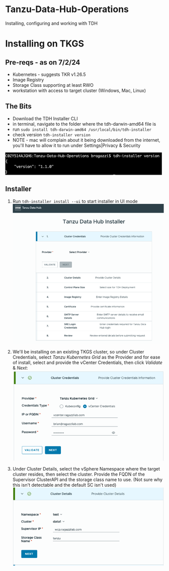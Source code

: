 # Tanzu-Data-Hub-Operations
Installing, configuring and working with TDH


# Installing on TKGS
## Pre-reqs - as on 7/2/24
* Kubernetes - suggests TKR v1.26.5
* Image Registry
* Storage Class supporting at least RWO
* workstation with access to target cluster (Windows, Mac, Linux)

## The Bits
* Download the TDH Installer CLI
* in terminal, navigate to the folder where the tdh-darwin-amd64 file is
* run ```sudo install tdh-darwin-amd64 /usr/local/bin/tdh-installer```
* check version ```tdh-installer version```
* NOTE - mac will complain about it being downloaded from the internet, you'll have to allow it to run under Settings|Privacy & Security

![Image](./images/tdhinstaller-version.png)

## Installer
1. Run ```tdh-installer install --ui``` to start installer in UI mode
![Image](./images/installer1.png)

2. We'll be installing on an existing TKGS cluster, so under Cluster Credentials, select *Tanzu Kubernetes Grid* as the Provider and for ease of install, select and provide the vCenter Credentials, then click *Validate* & *Next*:
![Image](./images/installer2.png)

3. Under Cluster Details, select the vSphere Namespace where the target cluster resides, then select the cluster.  Provide the FQDN of the Supervisor ClusterAPI and the storage class name to use.  (Not sure why this isn't detectable and the default SC isn't used)
![Image](./images/installer3.png)
